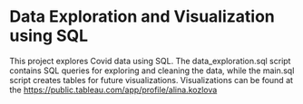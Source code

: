 # Data Exploration and Visualization using SQL
This project explores Covid data using SQL. The data_exploration.sql script contains SQL queries for exploring and cleaning the data, while the main.sql script creates tables for future visualizations. Visualizations can be found at the https://public.tableau.com/app/profile/alina.kozlova
